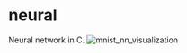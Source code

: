 # neural
Neural network in C.
![mnist_nn_visualization](https://github.com/hcm444/neural/assets/32826270/d50ee614-38ed-4b65-8273-0f0d7c213d12)
